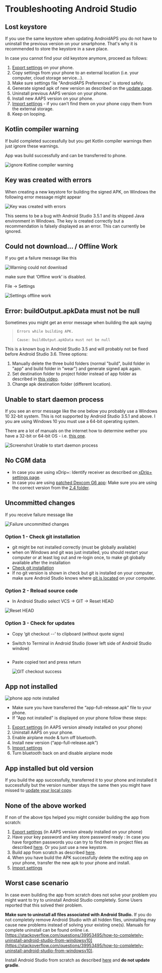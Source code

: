 # Troubleshooting Android Studio

## Lost keystore

If you use the same keystore when updating AndroidAPS you do not have to uninstall the previous version on your smartphone. That's why it is recommended to store the keystore in a save place.

In case you cannot find your old keystore anymore, proceed as follows:

1. [Export settings](../Usage/ExportImportSettings#how-to-export-settings) on your phone.
2. Copy settings from your phone to an external location (i.e. your computer, cloud storage service...).
3. Make sure settings file "AndroidAPS Preferences" is stored safely.
4. Generate signed apk of new version as described on the [update page](../Installing-AndroidAPS/Update-to-new-version.md).
5. Uninstall previous AAPS version on your phone.
6. Install new AAPS version on your phone.
7. [Import settings](../Usage/ExportImportSettings#how-to-export-settings) - if you can't find them on your phone copy them from the external storage.
8. Keep on looping.

## Kotlin compiler warning

If build completed successfully but you get Kotlin compiler warnings then just ignore these warnings.

App was build successfully and can be transferred to phone.

![ignore Kotline compiler warning](../images/GIT_WarningIgnore.PNG)

## Key was created with errors

When creating a new keystore for building the signed APK, on Windows the following error message might appear

![Key was created with errors](../images/AndroidStudio35SigningKeys.png)

This seems to be a bug with Android Studio 3.5.1 and its shipped Java environment in Windows. The key is created correctly but a recommendation is falsely displayed as an error. This can currently be ignored.

## Could not download… / Offline Work

If you get a failure message like this

![Warning could not download](../images/GIT_Offline1.jpg)

make sure that ‘Offline work’ is disabled.

File -> Settings

![Settings offline work](../images/GIT_Offline2.jpg)

## Error: buildOutput.apkData must not be null

Sometimes you might get an error message when building the apk saying

> `Errors while building APK.`
>
> `Cause: buildOutput.apkData must not be null`

This is a known bug in Android Studio 3.5 and will probably not be fixed before Android Studio 3.6. Three options:

1. Manually delete the three build folders (normal "build", build folder in "app" and build folder in "wear") and generate signed apk again.
2. Set destination folder to project folder instead of app folder as described in [this video](https://www.youtube.com/watch?v=BWUFWzG-kag).
3. Change apk destination folder (different location).

## Unable to start daemon process

If you see an error message like the one below you probably use a Windows 10 32-bit system. This is not supported by Android Studio 3.5.1 and above. I you are using Windows 10 you must use a 64-bit operating system.

There are a lot of manuals on the internet how to determine wether you have a 32-bit or 64-bit OS - i.e. [this one](https://www.howtogeek.com/howto/21726/how-do-i-know-if-im-running-32-bit-or-64-bit-windows-answers/).

![Screenshot Unable to start daemon process](../images/AndroidStudioWin10_32bitError.png)

## No CGM data

- In case you are using xDrip+: Identify receiver as described on [xDrip+ settings page](../Configuration/xdrip#identify-receiver).
- In case you are using [patched Dexcom G6 app](../Hardware/DexcomG6.md#if-using-g6-with-patched-dexcom-app): Make sure you are using the correct version from the [2.4 folder](https://github.com/dexcomapp/dexcomapp/tree/master/2.4).

## Uncommitted changes

If you receive failure message like

![Failure uncommitted changes](../images/GIT_TerminalCheckOut0.PNG)

### Option 1 - Check git installation

- git might be not installed correctly (must be globally available)
- when on Windows and git was just installed, you should restart your computer or at least log out and re-login once, to make git globally available after the installation
- [Check git installation](../Installing-AndroidAPS/git-install#check-git-settings-in-android-studio)
- If no git version is shown in check but git is installed on your computer, make sure Android Studio knows where [git is located](../Installing-AndroidAPS/git-install#set-git-path-in-android-studio) on your computer.

### Option 2 - Reload source code

- In Android Studio select VCS -> GIT -> Reset HEAD

![Reset HEAD](../images/GIT_TerminalCheckOut3.PNG)

### Option 3 - Check for updates

- Copy ‘git checkout --’ to clipboard (without quote signs)

- Switch to Terminal in Android Studio (lower left side of Android Studio window)

  ```{image} ../images/GIT_TerminalCheckOut1.PNG
  ```

- Paste copied text and press return

  ![GIT checkout success](../images/GIT_TerminalCheckOut2.jpg)

## App not installed

![phone app note installed](../images/Update_AppNotInstalled.png)

- Make sure you have transferred the “app-full-release.apk” file to your phone.
- If "App not installed" is displayed on your phone follow these steps:

1. [Export settings](../Usage/ExportImportSettings.md) (in AAPS version already installed on your phone)
2. Uninstall AAPS on your phone.
3. Enable airplane mode & turn off bluetooth.
4. Install new version (“app-full-release.apk”)
5. [Import settings](../Usage/ExportImportSettings.md)
6. Turn bluetooth back on and disable airplane mode

## App installed but old version

If you build the app successfully, transferred it to your phone and installed it successfully but the version number stays the same then you might have missed to [update your local copy](../Update-to-new-version#update-your-local-copy).

## None of the above worked

If non of the above tips helped you might consider building the app from scratch:

1. [Export settings](../Usage/ExportImportSettings.md) (in AAPS version already installed on your phone)
2. Have your key password and key store password ready
   : In case you have forgotten passwords you can try to find them in project files as described [here](https://youtu.be/nS3wxnLgZOo). Or you just use a new keystore.
3. Build app from scratch as described [here](../Installing-AndroidAPS/Building-APK#download-code-and-additional-components).
4. When you have build the APK successfully delete the exiting app on your phone, transfer the new apk to your phone and install.
5. [Import settings](../Usage/ExportImportSettings.md)

## Worst case scenario

In case even building the app from scratch does not solve your problem you might want to try to uninstall Android Studio completely. Some Users reported that this solved their problem.

**Make sure to uninstall all files associated with Android Studio.** If you do not completely remove Android Studio with all hidden files, uninstalling may cause new problems instead of solving your existing one(s). Manuals for complete uninstall can be found online i.e. [https://stackoverflow.com/questions/39953495/how-to-completely-uninstall-android-studio-from-windowsv10](https://stackoverflow.com/questions/39953495/how-to-completely-uninstall-android-studio-from-windowsv10).

Install Android Studio from scratch as described [here](../Installing-AndroidAPS/Building-APK#install-android-studio) and **do not update gradle**.
